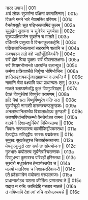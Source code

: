 नारद उवाच ||	001    
अयं लोकः सुपर्णानां पक्षिणां पन्नगाशिनाम् |	001a  
विक्रमे गमने भारे नैषामस्ति परिश्रमः ||	001c  
वैनतेयसुतैः सूत षड्भिस्ततमिदं कुलम् |	002a  
सुमुखेन सुनाम्ना च सुनेत्रेण सुवर्चसा ||	002c  
सुरूपपक्षिराजेन सुबलेन च मातले |	003a  
वर्धितानि प्रसूत्या वै विनताकुलकर्तृभिः ||	003c  
पक्षिराजाभिजात्यानां सहस्राणि शतानि च |	004a  
कश्यपस्य ततो वंशे जातैर्भूतिविवर्धनैः ||	004c  
सर्वे ह्येते श्रिया युक्ताः सर्वे श्रीवत्सलक्षणाः |	005a  
सर्वे श्रियमभीप्सन्तो धारयन्ति बलान्युत ||	005c  
कर्मणा क्षत्रियाश्चैते निर्घृणा भोगिभोजिनः |	006a  
ज्ञातिसङ्क्षयकर्तृत्वाद्ब्राह्मण्यं न लभन्ति वै ||	006c  
नामानि चैषां वक्ष्यामि यथा प्राधान्यतः शृणु |	007a  
मातले श्लाघ्यमेतद्धि कुलं विष्णुपरिग्रहम् ||	007c  
दैवतं विष्णुरेतेषां विष्णुरेव परायणम् |	008a  
हृदि चैषां सदा विष्णुर्विष्णुरेव गतिः सदा ||	008c  
सुवर्णचूडो नागाशी दारुणश्चण्डतुण्डकः |	009a  
अनलश्चानिलश्चैव विशालाक्षोऽथ कुण्डली ||	009c  
काश्यपिर्ध्वजविष्कम्भो वैनतेयोऽथ वामनः |	010a  
वातवेगो दिशाचक्षुर्निमेषो निमिषस्तथा ||	010c  
त्रिवारः सप्तवारश्च वाल्मीकिर्द्वीपकस्तथा |	011a  
दैत्यद्वीपः सरिद्द्वीपः सारसः पद्मकेसरः ||	011c  
सुमुखः सुखकेतुश्च चित्रबर्हस्तथानघः |	012a  
मेघकृत्कुमुदो दक्षः सर्पान्तः सोमभोजनः ||	012c  
गुरुभारः कपोतश्च सूर्यनेत्रश्चिरान्तकः |	013a  
विष्णुधन्वा कुमारश्च परिबर्हो हरिस्तथा ||	013c  
सुस्वरो मधुपर्कश्च हेमवर्णस्तथैव च |	014a  
मलयो मातरिश्वा च निशाकरदिवाकरौ ||	014c  
एते प्रदेशमात्रेण मयोक्ता गरुडात्मजाः |	015a  
प्राधान्यतोऽथ यशसा कीर्तिताः प्राणतश्च ते ||	015c  
यद्यत्र न रुचिः काचिदेहि गच्छाव मातले |	016a  
तं नयिष्यामि देशं त्वां रुचिं यत्रोपलप्स्यसे ||	016c  
